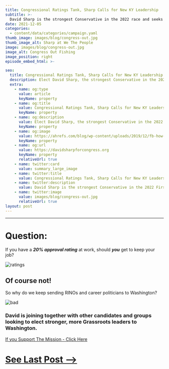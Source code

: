 ```yaml
---
title: Congressional Ratings Tank, Sharp Calls for New KY Leadership
subtitle: >-
  David Sharp is the strongest Conservative in the 2022 race and seeks to make Congress an appointment, not a career.
date: 2021-12-05
categories:
  - content/data/categories/campaign.yaml
thumb_image: images/blog/congress-out.jpg
thumb_image_alt: Sharp at We The People
image: images/blog/congress-out.jpg
image_alt: Congress Out Fishing
image_position: right
episode_embed_html: >-

seo:
  title: Congressional Ratings Tank, Sharp Calls for New KY Leadership
  description: Elect David Sharp, the strongest Conservative in the 2022 First District race.
  extra:
    - name: og:type
      value: article
      keyName: property
    - name: og:title
      value: Congressional Ratings Tank, Sharp Calls for New KY Leadership
      keyName: property
    - name: og:description
      value: Elect David Sharp, the strongest Conservative in the 2022 First District race.
      keyName: property
    - name: og:image
      value: https://ahrefs.com/blog/wp-content/uploads/2019/12/fb-how-to-become-an-seo-expert.png
      keyName: property
    - name: og:url
      value: https://davidsharpforcongress.org
      keyName: property
      relativeUrl: true
    - name: twitter:card
      value: summary_large_image
    - name: twitter:title
      value: Congressional Ratings Tank, Sharp Calls for New KY Leadership
    - name: twitter:description
      value: David Sharp is the strongest Conservative in the 2022 First District race.
    - name: twitter:image
      value: images/blog/congress-out.jpg
      relativeUrl: true
layout: post
---
```

---

# Question:

If you have a ***20% approval rating***
at work, should ***you*** get to keep your job?

![ratings](/images/blog/congress-approve.png)

## Of course not!
So why do we keep sending RINOs and career politicians to Washington?

![bad](/images/blog/congress-bad.jpg)

### David is joining together with other candidates and groups looking to elect stronger, more Grassroots leaders to Washington.

[If you Support The Mission - Click Here](/support)

# [See Last Post -->](/posts/meet-and-greet)

